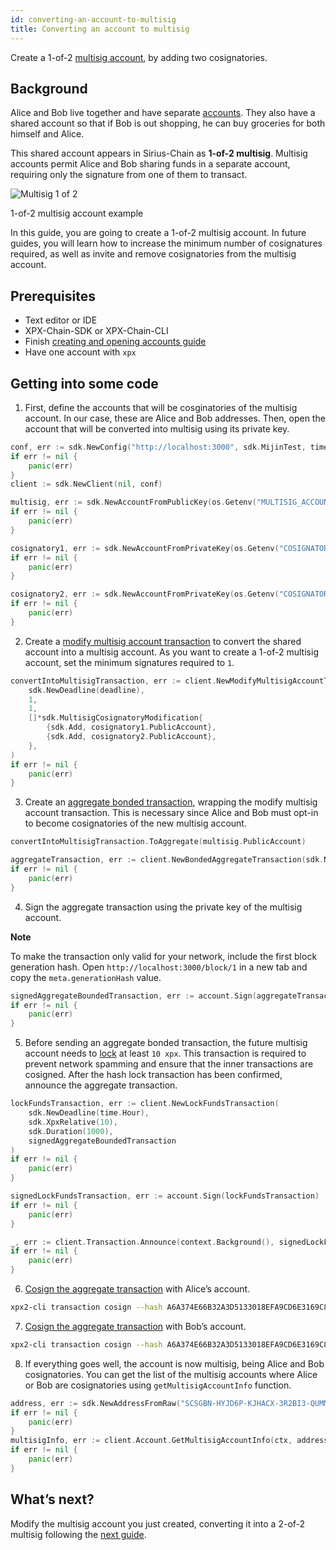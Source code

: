 ```yaml
---
id: converting-an-account-to-multisig
title: Converting an account to multisig
---
```


Create a 1-of-2 [multisig account](../../built-in-features/multisig-account.md), by adding two cosignatories.

## Background

Alice and Bob live together and have separate [accounts](../../built-in-features/account.md). They also have a shared account so that if Bob is out shopping, he can buy groceries for both himself and Alice.

This shared account appears in Sirius-Chain as **1-of-2 multisig**. Multisig accounts permit Alice and Bob sharing funds in a separate account, requiring only the signature from one of them to transact.

![Multisig 1 of 2](/img/multisig-1-of-2.png "Multisig 1 of 2")

<p class=caption>1-of-2 multisig account example</p>

In this guide, you are going to create a 1-of-2 multisig account. In future guides, you will learn how to increase the minimum number of cosignatures required, as well as invite and remove cosignatories from the multisig account.

## Prerequisites

- Text editor or IDE
- XPX-Chain-SDK or XPX-Chain-CLI
- Finish [creating and opening accounts guide](../account/creating-and-opening-an-account.md)
- Have one account with `xpx`

## Getting into some code

1. First, define the accounts that will be cosginatories of the multisig account. In our case, these are Alice and Bob addresses. Then, open the account that will be converted into multisig using its private key.

<!--DOCUSAURUS_CODE_TABS-->
<!--Golang-->
```go
conf, err := sdk.NewConfig("http://localhost:3000", sdk.MijinTest, time.Second * 10)
if err != nil {
    panic(err)
}
client := sdk.NewClient(nil, conf)

multisig, err := sdk.NewAccountFromPublicKey(os.Getenv("MULTISIG_ACCOUNT_PUBLIC_KEY"), networkType)
if err != nil {
    panic(err)
}

cosignatory1, err := sdk.NewAccountFromPrivateKey(os.Getenv("COSIGNATORY_1_PRIVATE_KEY"), networkType)
if err != nil {
    panic(err)
}

cosignatory2, err := sdk.NewAccountFromPrivateKey(os.Getenv("COSIGNATORY_2_PRIVATE_KEY"), networkType)
if err != nil {
    panic(err)
}
```
<!--END_DOCUSAURUS_CODE_TABS-->

2. Create a [modify multisig account transaction](../../built-in-features/multisig-account.md#modify-multisig-account-transaction) to convert the shared account into a multisig account. As you want to create a 1-of-2 multisig account, set the minimum signatures required to `1`.

<!--DOCUSAURUS_CODE_TABS-->
<!--Golang-->
```go
convertIntoMultisigTransaction, err := client.NewModifyMultisigAccountTransaction(
    sdk.NewDeadline(deadline),
    1,
    1,
    []*sdk.MultisigCosignatoryModification{
        {sdk.Add, cosignatory1.PublicAccount},
        {sdk.Add, cosignatory2.PublicAccount},
    },
)
if err != nil {
    panic(err)
}
```
<!--END_DOCUSAURUS_CODE_TABS-->

3. Create an [aggregate bonded transaction](../../built-in-features/aggregate-transaction.md), wrapping the modify multisig account transaction. This is necessary since Alice and Bob must opt-in to become cosignatories of the new multisig account.

<!--DOCUSAURUS_CODE_TABS-->
<!--Golang-->
```go
convertIntoMultisigTransaction.ToAggregate(multisig.PublicAccount)

aggregateTransaction, err := client.NewBondedAggregateTransaction(sdk.NewDeadline(time.Hour), []sdk.Transaction{convertIntoMultisigTransaction})
if err != nil {
    panic(err)
}
```
<!--END_DOCUSAURUS_CODE_TABS-->

4. Sign the aggregate transaction using the private key of the multisig account.

<div class=info>

**Note**

To make the transaction only valid for your network, include the first block generation hash. Open `http://localhost:3000/block/1` in a new tab and copy the `meta.generationHash` value.

</div>

<!--DOCUSAURUS_CODE_TABS-->
<!--Golang-->
```go
signedAggregateBoundedTransaction, err := account.Sign(aggregateTransaction)
if err != nil {
    panic(err)
}
```
<!--END_DOCUSAURUS_CODE_TABS-->

5. Before sending an aggregate bonded transaction, the future multisig account needs to [lock](../../built-in-features/aggregate-transaction.md#hash-lock-transaction) at least `10 xpx`. This transaction is required to prevent network spamming and ensure that the inner transactions are cosigned. After the hash lock transaction has been confirmed, announce the aggregate transaction.

<!--DOCUSAURUS_CODE_TABS-->
<!--Golang-->
```go
lockFundsTransaction, err := client.NewLockFundsTransaction(
    sdk.NewDeadline(time.Hour),
    sdk.XpxRelative(10),
    sdk.Duration(1000),
    signedAggregateBoundedTransaction
)
if err != nil {
    panic(err)
}

signedLockFundsTransaction, err := account.Sign(lockFundsTransaction)
if err != nil {
    panic(err)
}

_, err := client.Transaction.Announce(context.Background(), signedLockFundsTransaction)
if err != nil {
    panic(err)
}

```
<!--END_DOCUSAURUS_CODE_TABS-->

6. [Cosign the aggregate transaction](../aggregate-transaction/signing-announced-aggregate-bonded-transactions.md) with Alice’s account.

<!--DOCUSAURUS_CODE_TABS-->
<!--Bash-->
```sh
xpx2-cli transaction cosign --hash A6A374E66B32A3D5133018EFA9CD6E3169C8EEA339F7CCBE29C47D07086E068C --profile alice
```
<!--END_DOCUSAURUS_CODE_TABS-->

7. [Cosign the aggregate transaction](../aggregate-transaction/signing-announced-aggregate-bonded-transactions.md) with Bob’s account.

<!--DOCUSAURUS_CODE_TABS-->
<!--Bash-->
```sh
xpx2-cli transaction cosign --hash A6A374E66B32A3D5133018EFA9CD6E3169C8EEA339F7CCBE29C47D07086E068C --profile bob
```
<!--END_DOCUSAURUS_CODE_TABS-->

8. If everything goes well, the account is now multisig, being Alice and Bob cosignatories. You can get the list of the multisig accounts where Alice or Bob are cosignatories using `getMultisigAccountInfo` function.

<!--DOCUSAURUS_CODE_TABS-->
<!--Golang-->
```go
address, err := sdk.NewAddressFromRaw("SCSGBN-HYJD6P-KJHACX-3R2BI3-QUMMOY-QSNW5J-ICLK")
if err != nil {
    panic(err)
}
multisigInfo, err := client.Account.GetMultisigAccountInfo(ctx, address)
if err != nil {
    panic(err)
}
```
<!--END_DOCUSAURUS_CODE_TABS-->

## What’s next?

Modify the multisig account you just created, converting it into a 2-of-2 multisig following the [next guide](./modifying-a-multisig-account.md).

